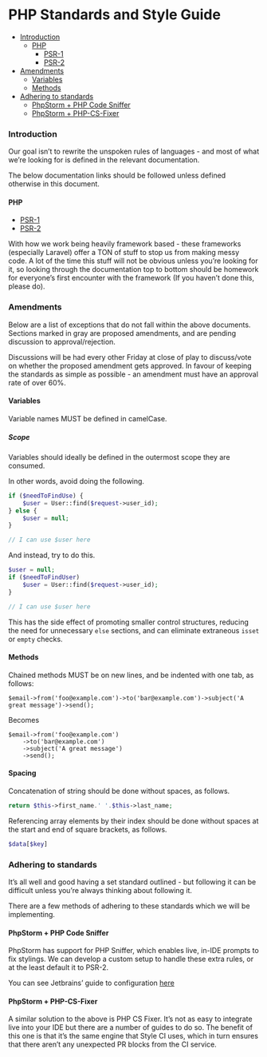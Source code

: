 # PHP Standards and Style Guide
*   [Introduction](#introduction)
    *   [PHP](#php)
        *   [PSR-1](#php)   
        *   [PSR-2](#php)   
*   [Amendments](#amendments)
    *   [Variables](#variables)
    *   [Methods](#methods)
*   [Adhering to standards](#adhering-to-standards)
    *   [PhpStorm + PHP Code Sniffer](#phpstorm--php-code-sniffer)
    *   [PhpStorm + PHP-CS-Fixer](#phpstorm--php-cs-fixer)

### Introduction
Our goal isn’t to rewrite the unspoken rules of languages - and most of what we’re looking for is defined in the relevant documentation. 

The below documentation links should be followed unless defined otherwise in this document.

#### PHP

   * [PSR-1](https://www.php-fig.org/psr/psr-1/)
   * [PSR-2](https://www.php-fig.org/psr/psr-2/)

With how we work being heavily framework based - these frameworks (especially Laravel) offer a TON of stuff to stop us from making messy code. A lot of the time this stuff will not be obvious unless you’re looking for it, so looking through the documentation top to bottom should be homework for everyone’s first encounter with the framework (If you haven’t done this, please do).

### Amendments
Below are a list of exceptions that do not fall within the above documents. Sections marked in gray are proposed amendments, and are pending discussion to approval/rejection.

Discussions will be had every other Friday at close of play to discuss/vote on whether the proposed amendment gets approved. In favour of keeping the standards as simple as possible - an amendment must have an approval rate of over 60%.

#### Variables

Variable names MUST be defined in camelCase.

##### Scope

Variables should ideally be defined in the outermost scope they are consumed.

In other words, avoid doing the following.

```php
if ($needToFindUse) {
    $user = User::find($request->user_id);
} else {
    $user = null;
}

// I can use $user here
```

And instead, try to do this.

```php
$user = null;
if ($needToFindUser)
    $user = User::find($request->user_id);
}

// I can use $user here
```

This has the side effect of promoting smaller control structures,
reducing the need for unnecessary `else` sections, and can eliminate
extraneous `isset` or `empty` checks.

#### Methods

Chained methods MUST be on new lines, and be indented with one tab, as follows:

```
$email->from('foo@example.com')->to('bar@example.com')->subject('A great message')->send();
```

Becomes

```
$email->from('foo@example.com')
    ->to('bar@example.com')
    ->subject('A great message')
    ->send();
```

#### Spacing

Concatenation of string should be done without spaces, as follows.

```php
return $this->first_name.' '.$this->last_name;
```

Referencing array elements by their index should be done without 
spaces at the start and end of square brackets, as follows.

```php
$data[$key]
```

### Adhering to standards
It’s all well and good having a set standard outlined - but following it can be difficult unless you’re always thinking about following it.

There are a few methods of adhering to these standards which we will be implementing.

#### PhpStorm + PHP Code Sniffer
PhpStorm has support for PHP Sniffer, which enables live, in-IDE prompts to fix stylings. We can develop a custom setup to handle these extra rules, or at the least default it to PSR-2.

You can see Jetbrains’ guide to configuration [here](https://confluence.jetbrains.com/display/PhpStorm/PHP+Code+Sniffer+in+PhpStorm)

#### PhpStorm + PHP-CS-Fixer
A similar solution to the above is PHP CS Fixer. It’s not as easy to integrate live into your IDE but there are a number of guides to do so. The benefit of this one is that it’s the same engine that Style CI uses, which in turn ensures that there aren’t any unexpected PR blocks from the CI service.
